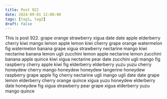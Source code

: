 ```yaml
---
title: Post 922
date: 2024-09-01 12:00:00
tags: [tag1, tag2]
draft: false
---
```

This is post 922.
grape
orange
strawberry
xigua
date
date
apple
elderberry
cherry
kiwi
mango
lemon
apple
lemon
kiwi
cherry
grape
orange
watermelon
fig
watermelon
banana
grape
xigua
strawberry
nectarine
mango
kiwi
nectarine
banana
lemon
ugli
zucchini
lemon
apple
nectarine
lemon
zucchini
banana
apple
quince
kiwi
xigua
nectarine
pear
date
zucchini
ugli
mango
fig
raspberry
cherry
apple
kiwi
fig
elderberry
elderberry
yuzu
yuzu
cherry
honeydew
cherry
mango
honeydew
honeydew
tangerine
honeydew
raspberry
grape
apple
fig
cherry
nectarine
ugli
mango
ugli
date
date
grape
lemon
elderberry
cherry
orange
quince
xigua
yuzu
honeydew
elderberry
date
honeydew
fig
xigua
strawberry
pear
grape
xigua
elderberry
yuzu
mango
quince
